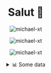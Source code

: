 <h1 align="center">Salut 👋</h1>

<p align="center"> <img src="https://komarev.com/ghpvc/?username=michael-xt" alt="michael-xt" /> 
</p>

<p align="center"><img align="center" src="https://github-readme-stats.vercel.app/api/top-langs/?username=michael-xt&layout=compact&theme=dark&show_icons=true" alt="michael-xt" /></p>
<p align="center"><img align="center" src="https://github-readme-stats.vercel.app/api?username=michael-xt&show_icons=true&theme=dark&show_icons=true" alt="michael-xt" /></p>

<details align="center"><summary>📊 Some data</summary>
<p>

<!--START_SECTION:waka-->
**🐱 My Github Data** 

> 🏆 105 Contributions in the Year 2021
 > 
> 📦 9.6 MB Used in Github's Storage 
 > 
> 🚫 Not Opted to Hire
 > 
> 📜 5 Public Repositories 
 > 
> 🔑 25 Private Repositories  
 > 
**I'm an Early 🐤** 

```text
🌞 Morning    90 commits     ███████░░░░░░░░░░░░░░░░░░   30.93% 
🌆 Daytime    86 commits     ███████░░░░░░░░░░░░░░░░░░   29.55% 
🌃 Evening    111 commits    █████████░░░░░░░░░░░░░░░░   38.14% 
🌙 Night      4 commits      ░░░░░░░░░░░░░░░░░░░░░░░░░   1.37%

```
📅 **I'm Most Productive on Wednesday** 

```text
Monday       26 commits     ██░░░░░░░░░░░░░░░░░░░░░░░   8.93% 
Tuesday      42 commits     ███░░░░░░░░░░░░░░░░░░░░░░   14.43% 
Wednesday    66 commits     █████░░░░░░░░░░░░░░░░░░░░   22.68% 
Thursday     50 commits     ████░░░░░░░░░░░░░░░░░░░░░   17.18% 
Friday       51 commits     ████░░░░░░░░░░░░░░░░░░░░░   17.53% 
Saturday     30 commits     ██░░░░░░░░░░░░░░░░░░░░░░░   10.31% 
Sunday       26 commits     ██░░░░░░░░░░░░░░░░░░░░░░░   8.93%

```


📊 **This Week I Spent My Time On** 

```text
🔥 Editors: 
VS Code                  3 hrs 9 mins        ███████████████████████░░   94.48% 
IntelliJ                 11 mins             █░░░░░░░░░░░░░░░░░░░░░░░░   5.52%

💻 Operating System: 
Windows                  3 hrs 20 mins       █████████████████████████   100.0%

```

**I Mostly Code in JavaScript** 

```text
JavaScript               10 repos            █████████░░░░░░░░░░░░░░░░   37.04% 
Java                     8 repos             ███████░░░░░░░░░░░░░░░░░░   29.63% 
Lua                      2 repos             █░░░░░░░░░░░░░░░░░░░░░░░░   7.41% 
Vue                      2 repos             █░░░░░░░░░░░░░░░░░░░░░░░░   7.41% 
PHP                      1 repo              █░░░░░░░░░░░░░░░░░░░░░░░░   3.7%

```



 Last Updated on 18/06/2021
<!--END_SECTION:waka-->
</p>
